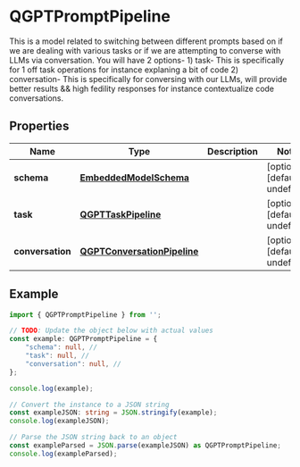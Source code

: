 
# QGPTPromptPipeline

This is a model related to switching between different prompts based on if we are dealing with  various tasks or if we are attempting to converse with LLMs via conversation.  You will have 2 options-  1) task- This is specifically for 1 off task operations for instance explaning a bit of code 2) conversation- This is specifically for conversing with our LLMs, will provide better results && high fedility                responses for instance contextualize code conversations.

## Properties

Name | Type | Description | Notes
------------ | ------------- | ------------- | -------------
**schema** | [**EmbeddedModelSchema**](EmbeddedModelSchema) |  | [optional] [default to undefined]
**task** | [**QGPTTaskPipeline**](QGPTTaskPipeline) |  | [optional] [default to undefined]
**conversation** | [**QGPTConversationPipeline**](QGPTConversationPipeline) |  | [optional] [default to undefined]

## Example

```typescript
import { QGPTPromptPipeline } from '';

// TODO: Update the object below with actual values
const example: QGPTPromptPipeline = {
    "schema": null, // 
    "task": null, // 
    "conversation": null, // 
};

console.log(example);

// Convert the instance to a JSON string
const exampleJSON: string = JSON.stringify(example);
console.log(exampleJSON);

// Parse the JSON string back to an object
const exampleParsed = JSON.parse(exampleJSON) as QGPTPromptPipeline;
console.log(exampleParsed);
```




